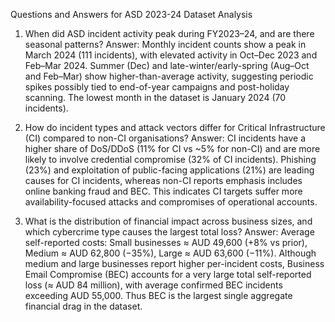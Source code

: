 Questions and Answers for ASD 2023-24 Dataset Analysis

1) When did ASD incident activity peak during FY2023–24, and are there seasonal patterns?
Answer: Monthly incident counts show a peak in March 2024 (111 incidents), with elevated activity in Oct–Dec 2023 and Feb–Mar 2024. Summer (Dec) and late-winter/early-spring (Aug–Oct and Feb–Mar) show higher-than-average activity, suggesting periodic spikes possibly tied to end-of-year campaigns and post-holiday scanning. The lowest month in the dataset is January 2024 (70 incidents).

2) How do incident types and attack vectors differ for Critical Infrastructure (CI) compared to non-CI organisations?
Answer: CI incidents have a higher share of DoS/DDoS (11% for CI vs ~5% for non-CI) and are more likely to involve credential compromise (32% of CI incidents). Phishing (23%) and exploitation of public-facing applications (21%) are leading causes for CI incidents, whereas non-CI reports emphasis includes online banking fraud and BEC. This indicates CI targets suffer more availability-focused attacks and compromises of operational accounts.

3) What is the distribution of financial impact across business sizes, and which cybercrime type causes the largest total loss?
Answer: Average self-reported costs: Small businesses ≈ AUD 49,600 (+8% vs prior), Medium ≈ AUD 62,800 (−35%), Large ≈ AUD 63,600 (−11%). Although medium and large businesses report higher per-incident costs, Business Email Compromise (BEC) accounts for a very large total self-reported loss (≈ AUD 84 million), with average confirmed BEC incidents exceeding AUD 55,000. Thus BEC is the largest single aggregate financial drag in the dataset.
